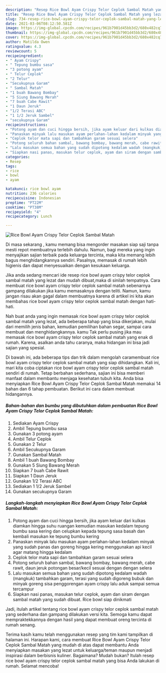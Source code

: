 ```yaml
---
description: "Resep Rice Bowl Ayam Crispy Telor Ceplok Sambal Matah yang lezat Untuk Jualan"
title: "Resep Rice Bowl Ayam Crispy Telor Ceplok Sambal Matah yang lezat Untuk Jualan"
slug: 734-resep-rice-bowl-ayam-crispy-telor-ceplok-sambal-matah-yang-lezat-untuk-jualan
date: 2021-03-06T08:12:50.581Z
image: https://img-global.cpcdn.com/recipes/961b7901d45bb3d2/680x482cq70/rice-bowl-ayam-crispy-telor-ceplok-sambal-matah-foto-resep-utama.jpg
thumbnail: https://img-global.cpcdn.com/recipes/961b7901d45bb3d2/680x482cq70/rice-bowl-ayam-crispy-telor-ceplok-sambal-matah-foto-resep-utama.jpg
cover: https://img-global.cpcdn.com/recipes/961b7901d45bb3d2/680x482cq70/rice-bowl-ayam-crispy-telor-ceplok-sambal-matah-foto-resep-utama.jpg
author: Matilda Owen
ratingvalue: 4.3
reviewcount: 5
recipeingredient:
- " Ayam Crispy"
- " Tepung bumbu sasa"
- "3 potong ayam"
- " Telur Ceplok"
- "2 Telur"
- "Secukupnya Garam"
- " Sambal Matah"
- "1 buah Bawang Bombay"
- "5 Siung Bawang Merah"
- "7 buah Cabe Rawit"
- "1 Daun Jeruk"
- "1/2 Terasi ABC"
- "1 1/2 Jeruk Sambel"
- "secukupnya Garam"
recipeinstructions:
- "Potong ayam dan cuci hingga bersih, jika ayam keluar dari kulkas diamkan hingga suhu ruangan kemudian masukan kedalam tepung bumbu sasa kering dan celupkan kepada tepung sasa basah dan kembali masukan ke tepung bumbu kering"
- "Panaskan minyak lalu masukan ayam perlahan-lahan kedalam minyak yang sudah panas dan goreng hingga kering menggunakan api kecil agar matang hingga kedalam"
- "Ceplok telor mata sapi dan tambahkan garam sesuai selera"
- "Potong seluruh bahan sambal, bawang bombay, bawang merah, cabe rawit, daun jeruk potongan besar/kecil sesuai dengan dengan selera"
- "Lalu masukan semua bahan yang sudah dipotong kedalam wadah (mangkuk) tambahkan garam, terasi yang sudah digoreng bubuk dan minyak goreng sisa penggorengan ayam crispy lalu aduk sampai semua tercampur"
- "Siapkan nasi panas, masukan telur ceplok, ayam dan siram dengan sambal matah yang sudah dibuat. Rice bowl siap dinikmati"
categories:
- Resep
tags:
- rice
- bowl
- ayam

katakunci: rice bowl ayam 
nutrition: 236 calories
recipecuisine: Indonesian
preptime: "PT22M"
cooktime: "PT38M"
recipeyield: "4"
recipecategory: Lunch

---
```



![Rice Bowl Ayam Crispy Telor Ceplok Sambal Matah](https://img-global.cpcdn.com/recipes/961b7901d45bb3d2/680x482cq70/rice-bowl-ayam-crispy-telor-ceplok-sambal-matah-foto-resep-utama.jpg)

Di masa  sekarang , kamu memang bisa mengorder masakan siap saji tanpa mesti repot membuatnya terlebih dahulu. Namun, bagi mereka yang ingin menyajikan sajian terbaik pada keluarga tercinta, maka kita memang lebih bagus menghidangkannya sendiri. Pasalnya, memasak di rumah lebih higienis dan dapat menyesuaikan dengan kesukaan keluarga.

Jika anda sedang mencari ide resep rice bowl ayam crispy telor ceplok sambal matah yang lezat dan mudah dibuat,maka di sinilah tempatnya. Cara membuat rice bowl ayam crispy telor ceplok sambal matah  sebenarnya gampang dilakukan jika kamu memasaknya dengan teliti. Namun, kamu jangan risau akan gagal dalam membuatnya 
karena di artikel ini kita akan membahas rice bowl ayam crispy telor ceplok sambal matah dengan hati-hati.  



Nah buat anda yang ingin memasak rice bowl ayam crispy telor ceplok sambal matah yang lezat, ada beberapa tahap yang bisa dikerjakan, mulai dari memilih jenis bahan, kemudian pemilihan bahan segar, sampai cara membuat dan menghidangkannya. kamu Tak perlu pusing jika mau memasak rice bowl ayam crispy telor ceplok sambal matah yang enak di rumah. Karena, asalkan anda  tahu caranya, maka hidangan ini bisa jadi sajian yang spesial.

Di bawah ini, ada beberapa tips dan trik dalam mengolah caramembuat rice bowl ayam crispy telor ceplok sambal matah yang siap dihidangkan. Kali ini, mari kita coba ciptakan rice bowl ayam crispy telor ceplok sambal matah sendiri di rumah. Tetap berbahan sederhana, sajian ini bisa memberi manfaat dalam membantu menjaga kesehatan tubuh kita. Anda bisa menyiapkan Rice Bowl Ayam Crispy Telor Ceplok Sambal Matah memakai 14 bahan dan 6 tahap pembuatan. Berikut ini cara dalam membuat hidangannya.

<!--inarticleads1-->

##### Bahan-bahan dan bumbu yang dibutuhkan dalam pembuatan Rice Bowl Ayam Crispy Telor Ceplok Sambal Matah:

1. Sediakan  Ayam Crispy
1. Ambil  Tepung bumbu sasa
1. Gunakan 3 potong ayam
1. Ambil  Telur Ceplok
1. Gunakan 2 Telur
1. Ambil Secukupnya Garam
1. Gunakan  Sambal Matah
1. Ambil 1 buah Bawang Bombay
1. Gunakan 5 Siung Bawang Merah
1. Siapkan 7 buah Cabe Rawit
1. Siapkan 1 Daun Jeruk
1. Gunakan 1/2 Terasi ABC
1. Sediakan 1 1/2 Jeruk Sambel
1. Gunakan secukupnya Garam




<!--inarticleads2-->

##### Langkah-langkah menyiapkan Rice Bowl Ayam Crispy Telor Ceplok Sambal Matah:

1. Potong ayam dan cuci hingga bersih, jika ayam keluar dari kulkas diamkan hingga suhu ruangan kemudian masukan kedalam tepung bumbu sasa kering dan celupkan kepada tepung sasa basah dan kembali masukan ke tepung bumbu kering
1. Panaskan minyak lalu masukan ayam perlahan-lahan kedalam minyak yang sudah panas dan goreng hingga kering menggunakan api kecil agar matang hingga kedalam
1. Ceplok telor mata sapi dan tambahkan garam sesuai selera
1. Potong seluruh bahan sambal, bawang bombay, bawang merah, cabe rawit, daun jeruk potongan besar/kecil sesuai dengan dengan selera
1. Lalu masukan semua bahan yang sudah dipotong kedalam wadah (mangkuk) tambahkan garam, terasi yang sudah digoreng bubuk dan minyak goreng sisa penggorengan ayam crispy lalu aduk sampai semua tercampur
1. Siapkan nasi panas, masukan telur ceplok, ayam dan siram dengan sambal matah yang sudah dibuat. Rice bowl siap dinikmati




Jadi, itulah artikel tentang  rice bowl ayam crispy telor ceplok sambal matah  yang sederhana dan gampang dilakukan versi kita. Semoga kamu dapat mempraktekkannya dengan hasil yang dapat membuat oreng tercinta di rumah senang. 

Terima kasih kamu telah menggunakan resep yang tim kami tampilkan di halaman ini. Harapan kami, cara membuat  Rice Bowl Ayam Crispy Telor Ceplok Sambal Matah yang mudah di atas dapat membantu Anda menyiapkan masakan yang lezat untuk keluarga/teman maupun menjadi inspirasi dalam berbisnis kuliner. Bagaimana? Mudah bukan? Itulah resep rice bowl ayam crispy telor ceplok sambal matah yang bisa Anda lakukan di rumah. Selamat mencoba!

